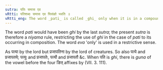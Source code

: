 ```yaml
---
sutra: पतिः समास एव
vRtti: पतिशब्दः समास एव घिसंज्ञो भवति ॥
vRtti_eng: The word _pati_ is called _ghi_ only when it is in a compound.
---
```

The word _pati_ would have been _ghi_ by the last _sutra_; the present _sutra_ is therefore a _niyama_ rule, restricting the use of _ghi_ in the case of _pati_ to its occurring in composition. The word _eva_ 'only' is used in a restrictive sense.

As पत्या by the lord but प्रजापतिना by the lord of creatures. So also पत्ये and प्रजापतये; पत्युः and प्रजापतेः, पत्यौ and प्रजापतौ &c. When पति is _ghi_, there is _guna_ of the vowel before the four ङित् affixes by (VII. 3. 111).
